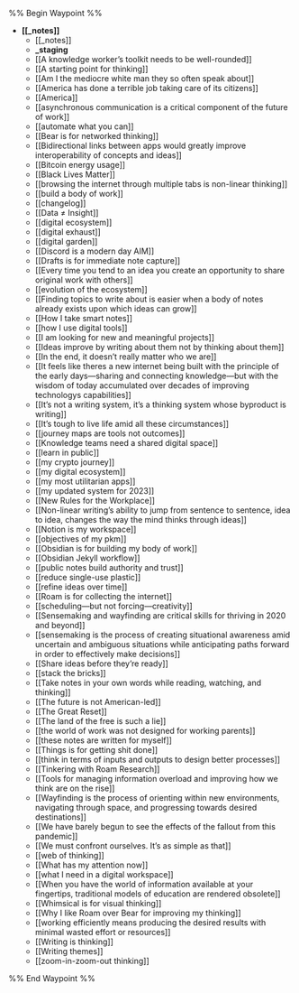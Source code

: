 %% Begin Waypoint %%
- **[[_notes]]**
	- [[_notes]]
	- **_staging**
	- [[A knowledge worker’s toolkit needs to be well-rounded]]
	- [[A starting point for thinking]]
	- [[Am I the mediocre white man they so often speak about]]
	- [[America has done a terrible job taking care of its citizens]]
	- [[America]]
	- [[asynchronous communication is a critical component of the future of work]]
	- [[automate what you can]]
	- [[Bear is for networked thinking]]
	- [[Bidirectional links between apps would greatly improve interoperability of concepts and ideas]]
	- [[Bitcoin energy usage]]
	- [[Black Lives Matter]]
	- [[browsing the internet through multiple tabs is non-linear thinking]]
	- [[build a body of work]]
	- [[changelog]]
	- [[Data ≠ Insight]]
	- [[digital ecosystem]]
	- [[digital exhaust]]
	- [[digital garden]]
	- [[Discord is a modern day AIM]]
	- [[Drafts is for immediate note capture]]
	- [[Every time you tend to an idea you create an opportunity to share original work with others]]
	- [[evolution of the ecosystem]]
	- [[Finding topics to write about is easier when a body of notes already exists upon which ideas can grow]]
	- [[How I take smart notes]]
	- [[how I use digital tools]]
	- [[I am looking for new and meaningful projects]]
	- [[Ideas improve by writing about them not by thinking about them]]
	- [[In the end, it doesn’t really matter who we are]]
	- [[It feels like theres a new internet being built with the principle of the early days—sharing and connecting knowledge—but with the wisdom of today accumulated over decades of improving technologys capabilities]]
	- [[It’s not a writing system, it’s a thinking system whose byproduct is writing]]
	- [[It’s tough to live life amid all these circumstances]]
	- [[journey maps are tools not outcomes]]
	- [[Knowledge teams need a shared digital space]]
	- [[learn in public]]
	- [[my crypto journey]]
	- [[my digital ecosystem]]
	- [[my most utilitarian apps]]
	- [[my updated system for 2023]]
	- [[New Rules for the Workplace]]
	- [[Non-linear writing’s ability to jump from sentence to sentence, idea to idea, changes the way the mind thinks through ideas]]
	- [[Notion is my workspace]]
	- [[objectives of my pkm]]
	- [[Obsidian is for building my body of work]]
	- [[Obsidian Jekyll workflow]]
	- [[public notes build authority and trust]]
	- [[reduce single-use plastic]]
	- [[refine ideas over time]]
	- [[Roam is for collecting the internet]]
	- [[scheduling—but not forcing—creativity]]
	- [[Sensemaking and wayfinding are critical skills for thriving in 2020 and beyond]]
	- [[sensemaking is the process of creating situational awareness amid uncertain and ambiguous situations while anticipating paths forward in order to effectively make decisions]]
	- [[Share ideas before they’re ready]]
	- [[stack the bricks]]
	- [[Take notes in your own words while reading, watching, and thinking]]
	- [[The future is not American-led]]
	- [[The Great Reset]]
	- [[The land of the free is such a lie]]
	- [[the world of work was not designed for working parents]]
	- [[these notes are written for myself]]
	- [[Things is for getting shit done]]
	- [[think in terms of inputs and outputs to design better processes]]
	- [[Tinkering with Roam Research]]
	- [[Tools for managing information overload and improving how we think are on the rise]]
	- [[Wayfinding is the process of orienting within new environments, navigating through space, and progressing towards desired destinations]]
	- [[We have barely begun to see the effects of the fallout from this pandemic]]
	- [[We must confront ourselves. It’s as simple as that]]
	- [[web of thinking]]
	- [[What has my attention now]]
	- [[what I need in a digital workspace]]
	- [[When you have the world of information available at your fingertips, traditional models of education are rendered obsolete]]
	- [[Whimsical is for visual thinking]]
	- [[Why I like Roam over Bear for improving my thinking]]
	- [[working efficiently means producing the desired results with minimal wasted effort or resources]]
	- [[Writing is thinking]]
	- [[Writing themes]]
	- [[zoom-in-zoom-out thinking]]

%% End Waypoint %%
